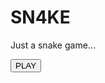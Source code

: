 # SN4KE
Just a snake game...

<button onclick="window.location.href='https://m1d0b4n.github.io/SN4KE/'">PLAY</button>